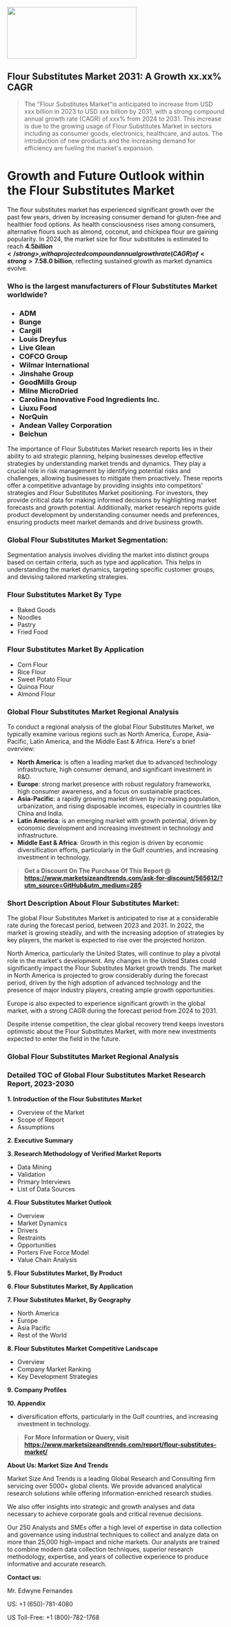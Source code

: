 <img src="https://100x100musica.es/wp-content/uploads/2024/12/Verified-Market-Reports-4-300x120.jpg" alt="" width="300" height="120" class="alignnone size-medium wp-image-100382" /><h2>Flour Substitutes Market 2031: A&nbsp;Growth&nbsp;xx.xx% CAGR</h2><blockquote id="" class="">The "Flour Substitutes Market"is anticipated to increase from USD xxx billion in 2023 to USD xxx billion by 2031, with a strong compound annual growth rate (CAGR) of xxx% from 2024 to 2031. This increase is due to the growing usage of Flour Substitutes Market in sectors including as consumer goods, electronics, healthcare, and autos. The introduction of new products and the increasing demand for efficiency are fueling the market's expansion.</blockquote><p> <h1>Growth and Future Outlook within the Flour Substitutes Market</h1> <p>The flour substitutes market has experienced significant growth over the past few years, driven by increasing consumer demand for gluten-free and healthier food options. As health consciousness rises among consumers, alternative flours such as almond, coconut, and chickpea flour are gaining popularity. In 2024, the market size for flour substitutes is estimated to reach <strong>$4.5 billion</strong>, with a projected compound annual growth rate (CAGR) of <strong>7.5%</strong> through 2032.</p> <p>Several factors contribute to this positive trajectory, including the rise in celiac disease diagnoses and gluten intolerance, which encourage consumers to seek gluten-free alternatives. Additionally, the increasing prevalence of obesity and lifestyle-related diseases is propelling the demand for healthier ingredients in everyday cooking and baking. The shift in consumer preferences towards plant-based and natural products is further enhancing this growth trend.</p> <p><strong></strong></p> <p>Market segmentation indicates that almond and coconut flours are among the most preferred substitutes due to their favorable nutritional profiles. Almond flour is high in protein and healthy fats, making it a popular choice among health enthusiasts. On the other hand, chickpea flour is gaining traction for its high fiber content and versatility in various recipes. By 2026, the almond flour segment is projected to hold a market share of approximately <strong>35%</strong>, indicating robust adoption among consumers.</p> <p>Furthermore, the increasing availability of these flour substitutes in retail and online platforms enhances accessibility for consumers. Major retail chains and health food stores are expanding their offerings to include a wider range of gluten-free and alternative flour products. The establishment of direct-to-consumer online brands is also contributing to the market's expansion by providing consumers with easily accessible options that cater to their dietary needs. By 2032, the flour substitutes market is expected to reach approximately <strong>$8.0 billion</strong>, reflecting sustained growth as market dynamics evolve.</p></div></p><h3 id="" class="">Who is the largest manufacturers of&nbsp;Flour Substitutes Market worldwide?</h3><h3 class=""><p><ul><li>ADM </li><li> Bunge </li><li> Cargill </li><li> Louis Dreyfus </li><li> Live Glean </li><li> COFCO Group </li><li> Wilmar International </li><li> Jinshahe Group </li><li> GoodMills Group </li><li> Milne MicroDried </li><li> Carolina Innovative Food Ingredients Inc. </li><li> Liuxu Food </li><li> NorQuin </li><li> Andean Valley Corporation </li><li> Beichun</li></ul></p></h3><p id="ember58" class="ember-view reader-text-block__paragraph">The importance of&nbsp;Flour Substitutes Market research reports lies in their ability to aid strategic planning, helping businesses develop effective strategies by understanding market trends and dynamics. They play a crucial role in risk management by identifying potential risks and challenges, allowing businesses to mitigate them proactively. These reports offer a competitive advantage by providing insights into competitors' strategies and Flour Substitutes Market positioning. For investors, they provide critical data for making informed decisions by highlighting market forecasts and growth potential. Additionally, market research reports guide product development by understanding consumer needs and preferences, ensuring products meet market demands and drive business growth.</p><h3 id="" class="">Global&nbsp;Flour Substitutes Market Segmentation:</h3><p id="" class="">Segmentation analysis involves dividing the market into distinct groups based on certain criteria, such as type and application. This helps in understanding the market dynamics, targeting specific customer groups, and devising tailored marketing strategies.</p><h3 id="" class="">Flour Substitutes Market&nbsp;By Type</h3><p><p><ul><li>Baked Goods</li><li> Noodles</li><li> Pastry</li><li> Fried Food</p></li></ul></p></p><h3 id="" class="">Flour Substitutes Market&nbsp;By Application</h3><p class=""><p><ul><li>Corn Flour</li><li> Rice Flour</li><li> Sweet Potato Flour</li><li> Quinoa Flour</li><li> Almond Flour</li></ul></p></p><h3 id="" class="">Global Flour Substitutes Market Regional Analysis</h3><p id="" class="">To conduct a regional analysis of the global Flour Substitutes Market, we typically examine various regions such as North America, Europe, Asia-Pacific, Latin America, and the Middle East &amp; Africa. Here's a brief overview:</p><ul><li><strong>North America</strong>: is often a leading market due to advanced technology infrastructure, high consumer demand, and significant investment in R&amp;D.</li><li><strong>Europe</strong>: strong market presence with robust regulatory frameworks, high consumer awareness, and a focus on sustainable practices.</li><li><strong>Asia-Pacific</strong>: a rapidly growing market driven by increasing population, urbanization, and rising disposable incomes, especially in countries like China and India.</li><li><strong>Latin America</strong>: is an emerging market with growth potential, driven by economic development and increasing investment in technology and infrastructure.</li><li><strong>Middle East &amp; Africa</strong>: Growth in this region is driven by economic diversification efforts, particularly in the Gulf countries, and increasing investment in technology.</li></ul><blockquote id="" class=""><strong>Get a Discount On The Purchase Of This Report @ <a href="https://www.marketsizeandtrends.com/download-sample/565612/?utm_source=GitHub&utm_medium=285" target="_blank">https://www.marketsizeandtrends.com/ask-for-discount/565612/?utm_source=GitHub&utm_medium=285</a></strong></blockquote><h3>Short Description About Flour Substitutes Market:</h3><p id="ember58" class="ember-view reader-text-block__paragraph">The global&nbsp;Flour Substitutes Market&nbsp;is anticipated to rise at a considerable rate during the forecast period, between 2023 and 2031. In 2022, the market is growing steadily, and with the increasing adoption of strategies by key players, the market is expected to rise over the projected horizon.</p><p id="ember59" class="ember-view reader-text-block__paragraph">North America, particularly the United States, will continue to play a pivotal role in the market's development. Any changes in the United States could significantly impact the&nbsp;Flour Substitutes Market&nbsp;growth trends. The market in North America is projected to grow considerably during the forecast period, driven by the high adoption of advanced technology and the presence of major industry players, creating ample growth opportunities.</p><p id="ember60" class="ember-view reader-text-block__paragraph">Europe is also expected to experience significant growth in the global market, with a strong CAGR during the forecast period from 2024 to 2031.</p><p id="ember61" class="ember-view reader-text-block__paragraph">Despite intense competition, the clear global recovery trend keeps investors optimistic about the&nbsp;Flour Substitutes Market, with more new investments expected to enter the field in the future.</p><h3 id="" class="">Global Flour Substitutes Market Regional Analysis</h3><h3 id="" class="">Detailed TOC of Global Flour Substitutes Market Research Report, 2023-2030</h3><p id="" class=""><strong>1. Introduction of the Flour Substitutes Market</strong></p><ul><li>Overview of the Market</li><li>Scope of Report</li><li>Assumptions</li></ul><p id="" class=""><strong>2. Executive Summary</strong></p><p id="" class=""><strong>3. Research Methodology of Verified Market Reports</strong></p><ul><li>Data Mining</li><li>Validation</li><li>Primary Interviews</li><li>List of Data Sources</li></ul><p id="" class=""><strong>4. Flour Substitutes Market Outlook</strong></p><ul><li>Overview</li><li>Market Dynamics</li><li>Drivers</li><li>Restraints</li><li>Opportunities</li><li>Porters Five Force Model</li><li>Value Chain Analysis</li></ul><p id="" class=""><strong>5. Flour Substitutes Market, By Product</strong></p><p id="" class=""><strong>6. Flour Substitutes Market, By Application</strong></p><p id="" class=""><strong>7. Flour Substitutes Market, By Geography</strong></p><ul><li>North America</li><li>Europe</li><li>Asia Pacific</li><li>Rest of the World</li></ul><p id="" class=""><strong>8. Flour Substitutes Market Competitive Landscape</strong></p><ul><li>Overview</li><li>Company Market Ranking</li><li>Key Development Strategies</li></ul><p id="" class=""><strong>9. Company Profiles</strong></p><p id="" class=""><strong>10. Appendix</strong></p><ul><li>diversification efforts, particularly in the Gulf countries, and increasing investment in technology.</li></ul><blockquote id="" class=""><strong>For More Information or Query, visit <strong><strong><a href="https://www.marketsizeandtrends.com/report/flour-substitutes-market/" target="_blank">https://www.marketsizeandtrends.com/report/flour-substitutes-market/</a></strong></strong></strong></blockquote><p id="" class=""><strong>About Us: Market Size And Trends</strong></p><p id="" class="">Market Size And Trends is a leading Global Research and Consulting firm servicing over 5000+ global clients. We provide advanced analytical research solutions while offering information-enriched research studies.</p><p id="" class="">We also offer insights into strategic and growth analyses and data necessary to achieve corporate goals and critical revenue decisions.</p><p id="" class="">Our 250 Analysts and SMEs offer a high level of expertise in data collection and governance using industrial techniques to collect and analyze data on more than 25,000 high-impact and niche markets. Our analysts are trained to combine modern data collection techniques, superior research methodology, expertise, and years of collective experience to produce informative and accurate research.</p><p id="" class=""><strong>Contact us:</strong></p><p id="" class="">Mr. Edwyne Fernandes</p><p id="" class="">US: +1 (650)-781-4080</p><p id="" class="">US Toll-Free: +1 (800)-782-1768</p>
